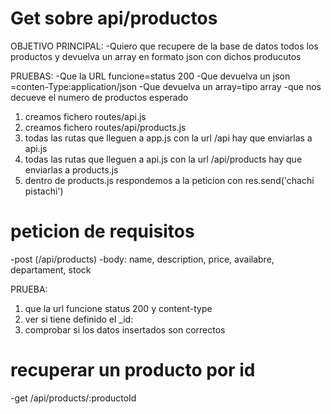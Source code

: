 # Get sobre api/productos

OBJETIVO PRINCIPAL:
-Quiero que recupere de la base de datos todos los productos y devuelva un array en formato json con dichos producutos

PRUEBAS:
-Que la URL funcione=status 200
-Que devuelva un json =conten-Type:application/json
-Que devuelva un array=tipo array
-que nos decueve el numero de productos esperado


1. creamos fichero routes/api.js
2. creamos fichero routes/api/products.js
3. todas las rutas que lleguen a app.js con la url /api hay que enviarlas a api.js
4. todas las rutas que lleguen a api.js con la url /api/products hay que enviarlas a products.js
5. dentro de products.js respondemos a la peticion con res.send('chachi pistachi')


# peticion de requisitos
-post (/api/products)
-body: name, description, price, availabre, departament, stock

PRUEBA:
1. que la url funcione status 200 y content-type
2. ver si tiene definido el _id:
3. comprobar si los datos insertados son correctos

# recuperar un producto por id 
-get /api/products/:productoId